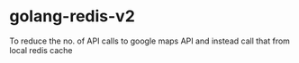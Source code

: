 # golang-redis-v2
To reduce the no. of API calls to google maps API and instead call that from local redis cache
